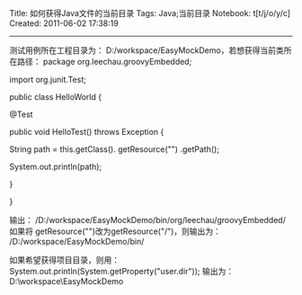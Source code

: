 Title: 如何获得Java文件的当前目录
Tags: Java;当前目录
Notebook: t[t/j/o/y/c]
Created: 2011-06-02 17:38:19

------

测试用例所在工程目录为： D:/workspace/EasyMockDemo，若想获得当前类所在路径： 
 package org.leechau.groovyEmbedded; 

 import org.junit.Test; 

 public class HelloWorld { 

  @Test 

  public void HelloTest() throws Exception { 

   String path = this.getClass(). getResource("") .getPath(); 

   System.out.println(path); 

  } 

 } 

 

输出：
 /D:/workspace/EasyMockDemo/bin/org/leechau/groovyEmbedded/ 
 如果将 getResource("")改为getResource("/")，则输出为：
  /D:/workspace/EasyMockDemo/bin/ 
  
 如果希望获得项目目录，则用： 
 System.out.println(System.getProperty("user.dir")); 
 输出为： 
 D:\workspace\EasyMockDemo